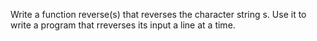 Write a function reverse(s) that reverses the character string s. Use it to write a program that rreverses its input a line at a time.